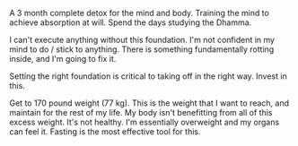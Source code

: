 A 3 month complete detox for the mind and body.
Training the mind to achieve absorption at will.
Spend the days studying the Dhamma.

I can't execute anything without this foundation. I'm not confident in my mind to do / stick to anything. There is something fundamentally rotting inside, and I'm going to fix it.

Setting the right foundation is critical to taking off in the right way. Invest in this.

Get to 170 pound weight (77 kg). This is the weight that I want to reach, and maintain for the rest of my life. My body isn't benefitting from all of this excess weight. It's not healthy. I'm essentially overweight and my organs can feel it. Fasting is the most effective tool for this.

